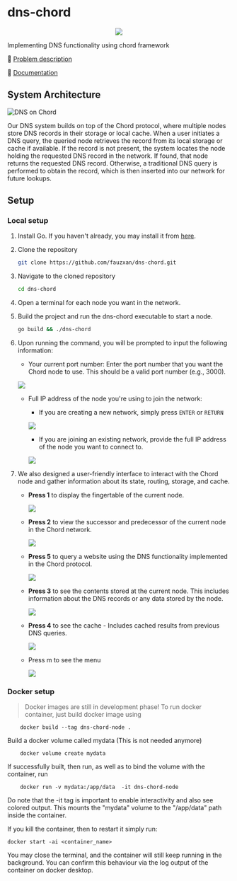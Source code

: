 # dns-chord

<p align="center">
    <img src="https://skillicons.dev/icons?i=go,docker,git,latex,linux" />
</p>

Implementing DNS functionality using chord framework

🚀 [Problem description](https://github.com/fauzxan/dns-chord/blob/main/documentation/problem-description.md)

🚀 [Documentation](https://pkg.go.dev/github.com/fauzxan/dns-chord/v2@v2.0.1)

<!--
🚀 [Report]()
-->
## System Architecture
![DNS on Chord](images/flowhcart.png)

Our DNS system builds on top of the Chord protocol, where multiple nodes store DNS records in their storage or local cache. When a user initiates a DNS query, the queried node retrieves the record from its local storage or cache if available. If the record is not present, the system locates the node holding the requested DNS record in the network. If found, that node returns the requested DNS record. Otherwise, a traditional DNS query is performed to obtain the record, which is then inserted into our network for future lookups.

## Setup

### Local setup
1. Install Go. If you haven't already, you may install it from [here](https://go.dev/doc/install).

2. Clone the repository
    ```bash
    git clone https://github.com/fauzxan/dns-chord.git
    ```
3. Navigate to the cloned repository
    ```bash
    cd dns-chord
    ```
4. Open a terminal for each node you want in the network.
5. Build the project and run the dns-chord executable to start a node.
    ```bash
    go build && ./dns-chord
    ```
6. Upon running the command, you will be prompted to input the following information:
    - Your current port number: Enter the port number that you want the Chord node to use. This should be a valid port number (e.g., 3000).  

    ![](gifs/1.gif)
    - Full IP address of the node you're using to join the network:
        - If you are creating a new network, simply press `ENTER` or `RETURN`  

        ![](gifs/2.gif)
        - If you are joining an existing network, provide the full IP address of the node you want to connect to.  

        ![](gifs/3.gif)
7. We also designed a user-friendly interface to interact with the Chord node and gather information about its state, routing, storage, and cache.  

    - **Press 1** to display the fingertable of the current node.  

        ![](gifs/4.gif)
    - **Press 2** to view the successor and predecessor of the current node in the Chord network.  

        ![](gifs/5.gif)
    - **Press 5** to query a website using the DNS functionality implemented in the Chord protocol.  

        ![](gifs/6.gif)
    - **Press 3** to see the contents stored at the current node. This includes information about the DNS records or any data stored by the node.  

        ![](gifs/7.gif)
    - **Press 4** to see the cache - Includes cached results from previous DNS queries.  

        ![](gifs/8.gif)
    - Press m to see the menu  

        ![](gifs/9.gif)


### Docker setup
> Docker images are still in development phase!
To run docker container, just build docker image using 

```shell
    docker build --tag dns-chord-node .
```

Build a docker volume called mydata (This is not needed anymore)
```shell
    docker volume create mydata
```

If successfully built, then run, as well as to bind the volume with the container, run 

```shell
    docker run -v mydata:/app/data  -it dns-chord-node
```
Do note that the -it tag is important to enable interactivity and also see colored output.
This mounts the "mydata" volume to the "/app/data" path inside the container.

If you kill the container, then to restart it simply run:
```
docker start -ai <container_name>
```
You may close the terminal, and the container will still keep running in the background. You can confirm this behaviour via the log output of the container on docker desktop. 
